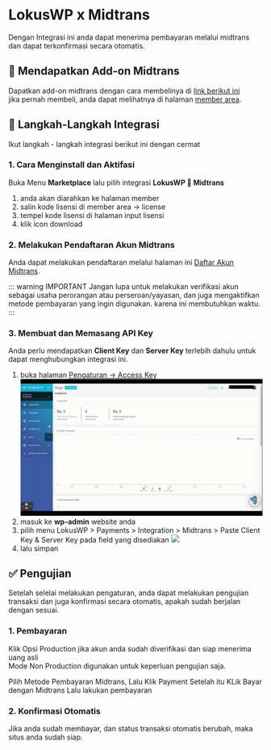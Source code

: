 
# LokusWP x Midtrans

 <Badge text="Goal"/> Dengan Integrasi ini anda dapat menerima pembayaran melalui midtrans dan dapat terkonfirmasi secara otomatis.


## 🛒 Mendapatkan Add-on Midtrans
Dapatkan add-on midtrans dengan cara membelinya di [link berikut ini](https://lokuswp.id/plugins/midtrans/) \
jika  pernah membeli, anda dapat melihatnya di halaman [member area](https://member.lokuswp.id).


## 👣 Langkah-Langkah Integrasi

Ikut langkah - langkah integrasi berikut ini dengan cermat

### 1. Cara Menginstall dan Aktifasi

Buka Menu **Marketplace** lalu pilih integrasi **LokusWP 🤝 Midtrans**
1. anda akan diarahkan ke halaman member
2. salin kode lisensi di member area -> license
3. tempel kode lisensi di halaman input lisensi
4. klik icon download

### 2. Melakukan Pendaftaran Akun Midtrans

Anda dapat melakukan pendaftaran melalui halaman ini [Daftar Akun Midtrans](https://dashboard.midtrans.com/register).


::: warning IMPORTANT
Jangan lupa untuk melakukan verifikasi akun sebagai usaha perorangan atau perseroan/yayasan, dan juga mengaktifkan metode pembayaran yang ingin digunakan. karena ini membutuhkan waktu.
:::

### 3. Membuat dan Memasang API Key

Anda perlu mendapatkan **Client Key** dan **Server Key** terlebih dahulu untuk dapat menghubungkan integrasi ini.
1. buka halaman [Pengaturan -> Access Key](https://dashboard.midtrans.com/settings/config_info)
   ![](assets/midtransconfig.gif)
2. masuk ke **wp-admin** website anda
3. pilih menu LokusWP > Payments > Integration > Midtrans > Paste Client Key & Server Key pada field yang disediakan
   ![](assets/midtrans-settings.gif)
4. lalu simpan


## ✅ Pengujian

Setelah selelai melakukan pengaturan, anda dapat melakukan pengujian transaksi dan juga konfirmasi
secara otomatis, apakah sudah berjalan dengan sesuai.

### 1. Pembayaran

Klik Opsi Production jika akun anda sudah diverifikasi dan siap menerima uang asli\
Mode Non Production digunakan untuk keperluan pengujian saja.

Pilih Metode Pembayaran Midtrans, Lalu Klik Payment
Setelah itu KLik Bayar dengan Midtrans
Lalu lakukan pembayaran

### 2. Konfirmasi Otomatis

Jika anda sudah membayar, dan status transaksi otomatis berubah, maka
situs anda sudah siap.